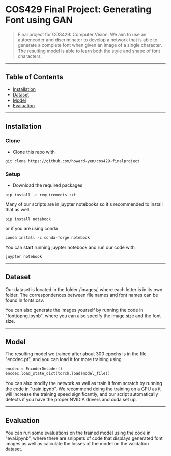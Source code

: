 # COS429 Final Project: Generating Font using GAN

> Final project for COS429: Computer Vision. We aim to use an autoencoder and discriminator to develop a network that is able to generate a complete font when given an image of a single character. The resulting model is able to learn both the style and shape of font characters.

---

## Table of Contents

- [Installation](#installation)
- [Dataset](#Dataset)
- [Model](#Model)
- [Evaluation](#Evaluation)

---

## Installation

### Clone

- Clone this repo with

```shell
git clone https://github.com/howard-yen/cos429-finalproject
```

### Setup

- Download the required packages

```shell
pip install -r requirements.txt
```

Many of our scripts are in juypter notebooks so it's recommended to install that as well.

```shell
pip install notebook
```

or if you are using conda

```shell
conda install -c conda-forge notebook
```

You can start running juypter notebook and run our code with

```shell
juypter notebook
```

---

## Dataset

Our dataset is located in the folder /images/, where each letter is in its own folder. The correspondences between file names and font names can be found in fonts.csv.

You can also generate the images yourself by running the code in "fonttopng.ipynb", where you can also specify the image size and the font size.

---

## Model

The resulting model we trained after about 300 epochs is in the file "encdec.pt", and you can load it for more training using

```python
encdec = EncoderDecoder()
encdec.load_state_dict(torch.load(model_file))
```

You can also modify the network as well as train it from scratch by running the code in "train.ipynb".
We recommend doing the training on a GPU as it will increase the training speed significantly, and our script automatically detects if you have the proper NVIDIA drivers and cuda set up.

---

## Evaluation

You can run some evaluations on the trained model using the code in "eval.ipynb", where there are snippets of code that displays generated font images as well as calculate the losses of the model on the validation dataset.

